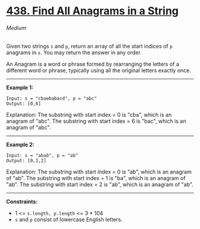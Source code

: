 # [438. Find All Anagrams in a String](https://leetcode.com/problems/find-all-anagrams-in-a-string "438. Find All Anagrams in a String")
###### Medium

Given two strings `s` and `p`, return an array of all the start indices of `p` anagrams in `s`. You may return the answer in any order.

An Anagram is a word or phrase formed by rearranging the letters of a different word or phrase, typically using all the original letters exactly once.


------------



**Example 1:**

    Input: s = "cbaebabacd", p = "abc"
    Output: [0,6]
Explanation:
The substring with start index = 0 is "cba", which is an anagram of "abc".
The substring with start index = 6 is "bac", which is an anagram of "abc".

------------


**Example 2:**

    Input: s = "abab", p = "ab"
    Output: [0,1,2]
Explanation:
The substring with start index = 0 is "ab", which is an anagram of "ab".
The substring with start index = 1 is "ba", which is an anagram of "ab".
The substring with start index = 2 is "ab", which is an anagram of "ab".

------------

**Constraints:**

- 1 <= `s.length, p.length` <= 3 * 104
- `s` and `p` consist of lowercase English letters.
